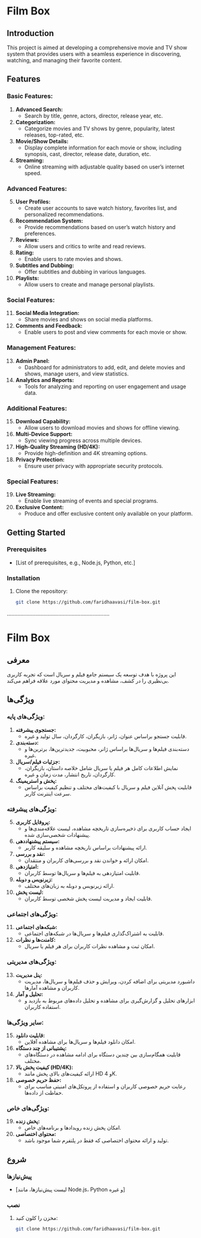 # Film Box

## Introduction
This project is aimed at developing a comprehensive movie and TV show system that provides users with a seamless experience in discovering, watching, and managing their favorite content.

## Features

### Basic Features:
1. **Advanced Search:**
   - Search by title, genre, actors, director, release year, etc.
2. **Categorization:**
   - Categorize movies and TV shows by genre, popularity, latest releases, top-rated, etc.
3. **Movie/Show Details:**
   - Display complete information for each movie or show, including synopsis, cast, director, release date, duration, etc.
4. **Streaming:**
   - Online streaming with adjustable quality based on user’s internet speed.

### Advanced Features:
5. **User Profiles:**
   - Create user accounts to save watch history, favorites list, and personalized recommendations.
6. **Recommendation System:**
   - Provide recommendations based on user’s watch history and preferences.
7. **Reviews:**
   - Allow users and critics to write and read reviews.
8. **Rating:**
   - Enable users to rate movies and shows.
9. **Subtitles and Dubbing:**
   - Offer subtitles and dubbing in various languages.
10. **Playlists:**
    - Allow users to create and manage personal playlists.

### Social Features:
11. **Social Media Integration:**
    - Share movies and shows on social media platforms.
12. **Comments and Feedback:**
    - Enable users to post and view comments for each movie or show.

### Management Features:
13. **Admin Panel:**
    - Dashboard for administrators to add, edit, and delete movies and shows, manage users, and view statistics.
14. **Analytics and Reports:**
    - Tools for analyzing and reporting on user engagement and usage data.

### Additional Features:
15. **Download Capability:**
    - Allow users to download movies and shows for offline viewing.
16. **Multi-Device Support:**
    - Sync viewing progress across multiple devices.
17. **High-Quality Streaming (HD/4K):**
    - Provide high-definition and 4K streaming options.
18. **Privacy Protection:**
    - Ensure user privacy with appropriate security protocols.

### Special Features:
19. **Live Streaming:**
    - Enable live streaming of events and special programs.
20. **Exclusive Content:**
    - Produce and offer exclusive content only available on your platform.

## Getting Started

### Prerequisites
- [List of prerequisites, e.g., Node.js, Python, etc.]

### Installation
1. Clone the repository:
   ```sh
   git clone https://github.com/faridhaavasi/film-box.git
....................................................................
# Film Box

## معرفی
این پروژه با هدف توسعه یک سیستم جامع فیلم و سریال است که تجربه کاربری بی‌نظیری را در کشف، مشاهده و مدیریت محتوای مورد علاقه فراهم می‌کند.

## ویژگی‌ها

### ویژگی‌های پایه:
1. **جستجوی پیشرفته:**
   - قابلیت جستجو براساس عنوان، ژانر، بازیگران، کارگردان، سال تولید و غیره.
2. **دسته‌بندی:**
   - دسته‌بندی فیلم‌ها و سریال‌ها براساس ژانر، محبوبیت، جدیدترین‌ها، برترین‌ها و غیره.
3. **جزئیات فیلم/سریال:**
   - نمایش اطلاعات کامل هر فیلم یا سریال شامل خلاصه داستان، بازیگران، کارگردان، تاریخ انتشار، مدت زمان و غیره.
4. **پخش و استریمینگ:**
   - قابلیت پخش آنلاین فیلم و سریال با کیفیت‌های مختلف و تنظیم کیفیت براساس سرعت اینترنت کاربر.

### ویژگی‌های پیشرفته:
5. **پروفایل کاربری:**
   - ایجاد حساب کاربری برای ذخیره‌سازی تاریخچه مشاهده، لیست علاقه‌مندی‌ها و پیشنهادات شخصی‌سازی شده.
6. **سیستم پیشنهاددهی:**
   - ارائه پیشنهادات براساس تاریخچه مشاهده و سلیقه کاربر.
7. **نقد و بررسی:**
   - امکان ارائه و خواندن نقد و بررسی‌های کاربران و منتقدان.
8. **امتیازدهی:**
   - قابلیت امتیازدهی به فیلم‌ها و سریال‌ها توسط کاربران.
9. **زیرنویس و دوبله:**
   - ارائه زیرنویس و دوبله به زبان‌های مختلف.
10. **لیست پخش:**
    - قابلیت ایجاد و مدیریت لیست پخش شخصی توسط کاربران.

### ویژگی‌های اجتماعی:
11. **شبکه‌های اجتماعی:**
    - قابلیت به اشتراک‌گذاری فیلم‌ها و سریال‌ها در شبکه‌های اجتماعی.
12. **کامنت‌ها و نظرات:**
    - امکان ثبت و مشاهده نظرات کاربران برای هر فیلم یا سریال.

### ویژگی‌های مدیریتی:
13. **پنل مدیریت:**
    - داشبورد مدیریتی برای اضافه کردن، ویرایش و حذف فیلم‌ها و سریال‌ها، مدیریت کاربران و مشاهده آمارها.
14. **تحلیل و آمار:**
    - ابزارهای تحلیل و گزارش‌گیری برای مشاهده و تحلیل داده‌های مربوط به بازدید و استفاده کاربران.

### سایر ویژگی‌ها:
15. **قابلیت دانلود:**
    - امکان دانلود فیلم‌ها و سریال‌ها برای مشاهده آفلاین.
16. **پشتیبانی از چند دستگاه:**
    - قابلیت همگام‌سازی بین چندین دستگاه برای ادامه مشاهده در دستگاه‌های مختلف.
17. **کیفیت پخش بالا (HD/4K):**
    - ارائه کیفیت‌های بالای پخش مانند HD و 4K.
18. **حفظ حریم خصوصی:**
    - رعایت حریم خصوصی کاربران و استفاده از پروتکل‌های امنیتی مناسب برای حفاظت از داده‌ها.

### ویژگی‌های خاص:
19. **پخش زنده:**
    - امکان پخش زنده رویدادها و برنامه‌های خاص.
20. **محتوای اختصاصی:**
    - تولید و ارائه محتوای اختصاصی که فقط در پلتفرم شما موجود باشد.

## شروع

### پیش‌نیازها
- [لیست پیش‌نیازها، مانند Node.js، Python و غیره]

### نصب
1. مخزن را کلون کنید:
   ```sh
   git clone https://github.com/faridhaavasi/film-box.git
